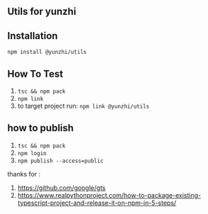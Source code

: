 ## Utils for yunzhi


## Installation
`npm install @yunzhi/utils`

## How To Test
1. `tsc && npm pack`
2. `npm link`
3. to target project run: `npm link @yunzhi/utils`

## how to publish
1. `tsc && npm pack`
2. `npm login`
3. `npm publish --access=public`

thanks for : 
1. https://github.com/google/gts
2. https://www.realpythonproject.com/how-to-package-existing-typescript-project-and-release-it-on-npm-in-5-steps/
